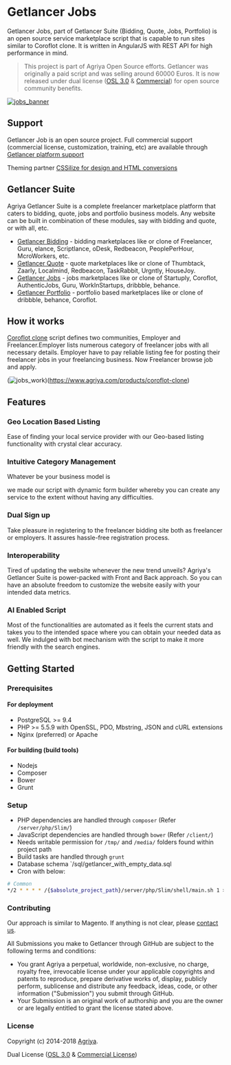 # Getlancer Jobs

Getlancer Jobs, part of Getlancer Suite (Bidding, Quote, Jobs, Portfolio) is an open source service marketplace script that is capable to run sites similar to Coroflot clone. It is written in AngularJS with REST API for high performance in mind.

> This project is part of Agriya Open Source efforts. Getlancer was originally a paid script and was selling around 60000 Euros. It is now released under dual license ([OSL 3.0](https://www.agriya.com/resources) & [Commercial](https://www.agriya.com/products/coroflot-clone)) for open source community benefits.

[![jobs_banner](https://user-images.githubusercontent.com/4700341/47653992-e60a6200-dbaf-11e8-89b2-ea8d86951c01.png)](https://www.agriya.com/products/coroflot-clone)


## Support

Getlancer Job is an open source project. Full commercial support (commercial license, customization, training, etc) are available through [Getlancer  platform support](https://www.agriya.com/products/coroflot-clone)

Theming partner [CSSilize for design and HTML conversions](http://cssilize.com/)

## Getlancer Suite

Agriya Getlancer Suite is a complete freelancer marketplace platform that caters to bidding, quote, jobs and portfolio business models. Any website can be built in combination of these modules, say with bidding and quote, or with all, etc.

* [Getlancer Bidding](https://github.com/agriya/getlancerv3-bidding) - bidding marketplaces like or clone of Freelancer, Guru, elance, Scriptlance, oDesk, Redbeacon, PeoplePerHour, McroWorkers, etc.
* [Getlancer Quote](https://github.com/agriya/getlancerv3-quote) - quote marketplaces like or clone of Thumbtack, Zaarly, Localmind, Redbeacon, TaskRabbit, Urgntly, HouseJoy.
* [Getlancer Jobs](https://github.com/agriya/getlancerv3-job) - jobs marketplaces like or clone of Startuply, Coroflot, AuthenticJobs, Guru, WorkInStartups, dribbble, behance.
* [Getlancer Portfolio](https://github.com/agriya/getlancerv3-portfolio) - portfolio based marketplaces like or clone of dribbble, behance, Coroflot.



## How it works

[Coroflot clone](https://www.agriya.com/products/coroflot-clone) script defines two communities, Employer and Freelancer.Employer lists numerous category of freelancer jobs with all necessary details. Employer have to pay reliable listing fee for posting their freelancer jobs in your freelancing business. Now Freelancer browse job and apply. 

(![jobs_work](https://user-images.githubusercontent.com/4700341/47653978-de4abd80-dbaf-11e8-83df-c9c08043a3cd.png))(https://www.agriya.com/products/coroflot-clone)

## Features

### Geo Location Based Listing

Ease of finding your local service provider with our Geo-based listing functionality with crystal clear accuracy.
  
### Intuitive Category Management

Whatever be your business model is



we made our script with dynamic form builder whereby you can create any service to the extent without having any difficulties.

### Dual Sign up

Take pleasure in registering to the freelancer bidding site both as freelancer or employers. It assures hassle-free registration process.

### Interoperability

Tired of updating the website whenever the new trend unveils? Agriya's Getlancer Suite is power-packed with Front and Back approach. So you can have an absolute freedom to customize the website easily with your intended data metrics.

### AI Enabled Script

Most of the functionalities are automated as it feels the current stats and takes you to the intended space where you can obtain your needed data as well. We indulged with bot mechanism with the script to make it more friendly with the search engines.

## Getting Started

### Prerequisites

#### For deployment

* PostgreSQL >= 9.4
* PHP >= 5.5.9 with OpenSSL, PDO, Mbstring, JSON and cURL extensions
* Nginx (preferred) or Apache

#### For building (build tools)

* Nodejs
* Composer
* Bower
* Grunt

### Setup

* PHP dependencies are handled through `composer` (Refer `/server/php/Slim/`)
* JavaScript dependencies are handled through `bower` (Refer `/client/`)
* Needs writable permission for `/tmp/` and `/media/` folders found within project path
* Build tasks are handled through `grunt`
* Database schema `/sql/getlancer_with_empty_data.sql
* Cron with below:
```bash
# Common
*/2 * * * * /{$absolute_project_path}/server/php/Slim/shell/main.sh 1 >> /{$absolute_project_path}/tmp/logs/shell.log 2 >> /{$absolute_project_path}/tmp/logs/shell.log
```

### Contributing

Our approach is similar to Magento. If anything is not clear, please [contact us](https://www.agriya.com/contact).

All Submissions you make to Getlancer through GitHub are subject to the following terms and conditions:

* You grant Agriya a perpetual, worldwide, non-exclusive, no charge, royalty free, irrevocable license under your applicable copyrights and patents to reproduce, prepare derivative works of, display, publicly perform, sublicense and distribute any feedback, ideas, code, or other information ("Submission") you submit through GitHub.
* Your Submission is an original work of authorship and you are the owner or are legally entitled to grant the license stated above.


### License

Copyright (c) 2014-2018 [Agriya](https://www.agriya.com/).

Dual License ([OSL 3.0](https://www.agriya.com/resources) & [Commercial License](https://www.agriya.com/contact))
